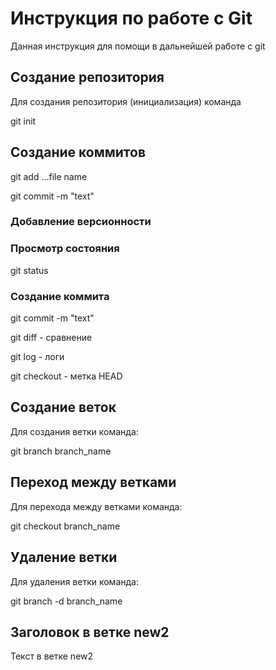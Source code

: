 # Инструкция по работе с Git

Данная инструкция для помощи в дальнейшей работе с git

## Создание репозитория

Для создания репозитория (инициализация) команда

   git init

## Создание коммитов

  git add ...file name
  
  git commit -m "text"

### Добавление версионности

### Просмотр состояния

  git status

### Создание коммита

  git commit -m "text"

  git diff - сравнение

  git log - логи

  git checkout - метка HEAD

## Создание веток

Для создания ветки команда:

  git branch branch_name

## Переход между ветками

Для перехода между ветками команда:

  git checkout branch_name

## Удаление ветки

Для удаления ветки команда:

  git branch -d branch_name

## Заголовок в ветке new2

Текст в ветке new2